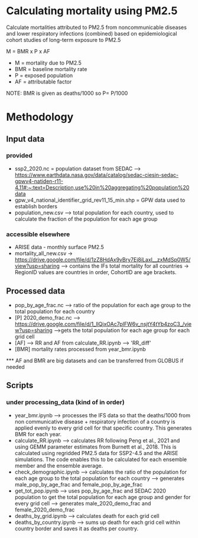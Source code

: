 # Calculating mortality using PM2.5

Calculate mortalities attributed to PM2.5 from noncommunicable diseases and lower respiratory infections (combined) based on epidemiological cohort studies of long-term exposure to PM2.5

M = BMR x P x AF

- M = mortality due to PM2.5
- BMR = baseline mortality rate
- P = exposed population
- AF = attributable factor

NOTE: BMR is given as deaths/1000 so P= P/1000

# Methodology 

## Input data
### provided
- ssp2_2020.nc = population dataset from SEDAC --> https://www.earthdata.nasa.gov/data/catalog/sedac-ciesin-sedac-gpwv4-natiden-r11-4.11#:~:text=Description,use%20in%20aggregating%20population%20data
- gpw_v4_national_identifier_grid_rev11_15_min.shp = GPW data used to establish borders
- population_new.csv --> total population for each country, used to calculate the fraction of the population for each age group

### accessible elsewhere
- ARISE data - monthly surface PM2.5 
- mortality_all_new.csv -> https://drive.google.com/file/d/1zZ8HdAx9vBry7Ej8iLaxI__zxMdSp0W5/view?usp=sharing  --> contains the IFs total mortality for all countries -> RegionID values are countries in order, CohortID are age brackets.

## Processed data
- pop_by_age_frac.nc --> ratio of the population for each age group to the total population for each country
- [P]  2020_demo_frac.nc --> https://drive.google.com/file/d/1_llQjxOAc7pIFW6v_nsjtY4tYb4zoC3_/view?usp=sharing -->gets the total population for each age group for each grid cell
- [AF] --> RR and AF from calculate_RR.ipynb --> 'RR_diff'
- [BMR]  mortality rates processed from year_bmr.ipynb

*** AF and BMR are big datasets and can be transferred from GLOBUS if needed

## Scripts

### under processing_data (kind of in order)
- year_bmr.ipynb --> processes the IFS data so that the deaths/1000 from non communicative disease + respiratory infection of a country is applied evenly to every grid cell for that specific country. This generates BMR for each year.
- calculate_RR.ipynb --> calculates RR following Peng et al., 2021 and using GEMM parameter estimates from Burnett et al., 2018. This is calculated using regridded PM2.5 data for SSP2-4.5 and the ARISE simulations.  The code enables this to be calculated for each ensemble member and the ensemble average.
- check_demographic.ipynb --> calculates the ratio of the population for each age group to the total population for each country --> generates male_pop_by_age_frac and female_pop_by_age_frac
- get_tot_pop.ipynb --> uses pop_by_age_frac and SEDAC 2020 population to get the total population for each age group and gender for every grid cell --> generates male_2020_demo_frac and female_2020_demo_frac
- deaths_by_grid.ipynb --> calculates death for each grid cell
- deaths_by_country.ipynb --> sums up death for each grid cell within country border and saves it as deaths per country.


